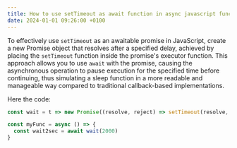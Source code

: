 ```yaml
---
title: How to use setTimeout as await function in async javascript function
date: 2024-01-01 09:26:00 +0100
---
```


 

To effectively use `setTimeout` as an awaitable promise in JavaScript, create a new Promise object that resolves after a specified delay, achieved by placing the `setTimeout` function inside the promise's executor function. This approach allows you to use `await` with the promise, causing the asynchronous operation to pause execution for the specified time before continuing, thus simulating a sleep function in a more readable and manageable way compared to traditional callback-based implementations.

Here the code:

```js
const wait = t => new Promise((resolve, reject) => setTimeout(resolve, t))

const myFunc = async () => {
  const wait2sec = await wait(2000)
}
```

